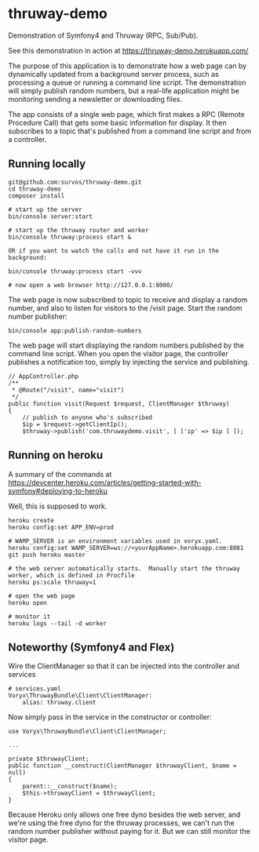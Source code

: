 # thruway-demo
Demonstration of Symfony4 and Thruway (RPC, Sub/Pub).

See this demonstration in action at https://thruway-demo.herokuapp.com/

The purpose of this application is to demonstrate how a web page can by dynamically updated from a background server process, such as processing a queue or running a command line script.  The demonstration will simply publish random numbers, but a real-life application might be monitoring sending a newsletter or downloading files.

The app consists of a single web page, which first makes a RPC (Remote Procedure Call) that gets some basic information for display.  It then subscribes to a topic that's published from a command line script and from a controller.

## Running locally

    git@github.com:survos/thruway-demo.git
    cd thruway-demo
    composer install
    
    # start up the server
    bin/console server:start
    
    # start up the thruway router and worker
    bin/console thruway:process start &
    
    OR if you want to watch the calls and not have it run in the background:

    bin/console thruway:process start -vvv

    # now open a web browser http://127.0.0.1:8000/
    
The web page is now subscribed to topic to receive and display a random number, and also to listen for visitors to the /visit page.  Start the random number publisher:

    bin/console app:publish-random-numbers
    
The web page will start displaying the random numbers published by the command line script.  When you open the visitor page, the controller publishes a notification too, simply by injecting the service and publishing.

    // AppController.php
    /**
     * @Route("/visit", name="visit")
     */
    public function visit(Request $request, ClientManager $thruway)
    {
        // publish to anyone who's subscribed
        $ip = $request->getClientIp();
        $thruway->publish('com.thruwaydemo.visit', [ ['ip' => $ip ] ]);
        
    
## Running on heroku

A summary of the commands at https://devcenter.heroku.com/articles/getting-started-with-symfony#deploying-to-heroku

Well, this is supposed to work.  

    heroku create
    heroku config:set APP_ENV=prod
    
    # WAMP_SERVER is an environment variables used in voryx.yaml. 
    heroku config:set WAMP_SERVER=ws://<yourAppName>.herokuapp.com:8081
    git push heroku master
    
    # the web server automatically starts.  Manually start the thruway worker, which is defined in Procfile
    heroku ps:scale thruway=1

    # open the web page
    heroku open
    
    # monitor it
    heroku logs --tail -d worker
    
    

## Noteworthy (Symfony4 and Flex)

Wire the ClientManager so that it can be injected into the controller and services

    # services.yaml
    Voryx\ThruwayBundle\Client\ClientManager:
        alias: thruway.client
    
    
Now simply pass in the service in the constructor or controller:

    use Voryx\ThruwayBundle\Client\ClientManager;
    
    ...

    private $thruwayClient;
    public function __construct(ClientManager $thruwayClient, $name = null)
    {
        parent::__construct($name);
        $this->thruwayClient = $thruwayClient;
    }
    
    
Because Heroku only allows one free dyno besides the web server, and we're using the free dyno for the thruway processes, we can't run the random number publisher without paying for it.  But we can still monitor the visitor page.


    
    
    
    
    
